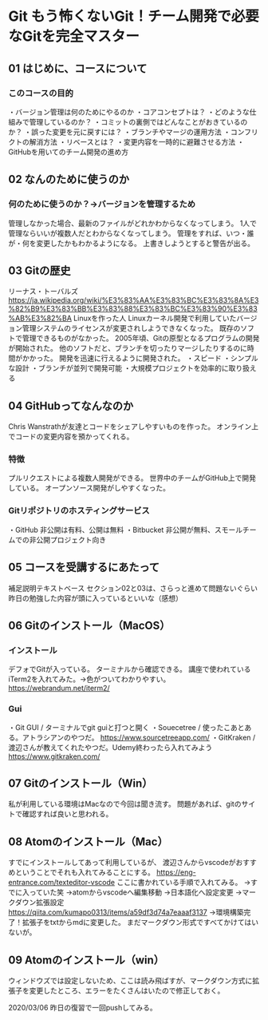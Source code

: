 # Git もう怖くないGit！チーム開発で必要なGitを完全マスター

## 01 はじめに、コースについて

### このコースの目的

・バージョン管理は何のためにやるのか
・コアコンセプトは？
・どのような仕組みで管理しているのか？
・コミットの裏側ではどんなことがおきているのか？
・誤った変更を元に戻すには？
・ブランチやマージの運用方法
・コンフリクトの解消方法
・リベースとは？
・変更内容を一時的に避難させる方法
・GitHubを用いてのチーム開発の進め方

## 02 なんのために使うのか

### 何のために使うのか？→バージョンを管理するため

管理しなかった場合、最新のファイルがどれかわからなくなってしまう。
1人で管理ならいいが複数人だとわからなくなってしまう。
管理をすれば、いつ・誰が・何を変更したかもわかるようになる。
上書きしようとすると警告が出る。

## 03 Gitの歴史

リーナス・トーバルズ
<https://ja.wikipedia.org/wiki/%E3%83%AA%E3%83%BC%E3%83%8A%E3%82%B9%E3%83%BB%E3%83%88%E3%83%BC%E3%83%90%E3%83%AB%E3%82%BA>
Linuxを作った人
Linuxカーネル開発で利用していたバージョン管理システムのライセンスが変更されしようできなくなった。
既存のソフトで管理できるものがなかった。
2005年頃、Gitの原型となるプログラムの開発が開始された。
他のソフトだと、ブランチを切ったりマージしたりするのに時間がかかった。
開発を迅速に行えるように開発された。
・スピード
・シンプルな設計
・ブランチが並列で開発可能
・大規模プロジェクトを効率的に取り扱える

## 04 GitHubってなんなのか

Chris Wanstrathが友達とコードをシェアしやすいものを作った。
オンライン上でコードの変更内容を預かってくれる。

### 特徴

プルリクエストによる複数人開発ができる。
世界中のチームがGitHub上で開発している。
オープンソース開発がしやすくなった。

### Gitリポジトリのホスティングサービス

・GitHub 非公開は有料、公開は無料
・Bitbucket 非公開が無料、スモールチームでの非公開プロジェクト向き

## 05 コースを受講するにあたって

補足説明テキストベース
セクション02と03は、さらっと進めて問題ないぐらい
昨日の勉強した内容が頭に入っているといいな（感想）

## 06 Gitのインストール（MacOS）

### インストール

デフォでGitが入っている。
ターミナルから確認できる。
講座で使われているiTerm2を入れてみた。→色がついてわかりやすい。
<https://webrandum.net/iterm2/>

### Gui

・Git GUI / ターミナルでgit guiと打つと開く
・Souecetree / 使ったこあとある。アトラシアンのやつだ。
  <https://www.sourcetreeapp.com/>
・GitKraken / 渡辺さんが教えてくれたやつだ。Udemy終わったら入れてみよう
  <https://www.gitkraken.com/>

## 07 Gitのインストール（Win）

私が利用している環境はMacなので今回は聞き流す。
問題があれば、gitのサイトで確認すれば良いと思われる。

## 08 Atomのインストール（Mac）

すでにインストールしてあって利用しているが、
渡辺さんからvscodeがおすすめということでそれも入れてみることにする。
<https://eng-entrance.com/texteditor-vscode>
ここに書かれている手順で入れてみる。
→すでに入っていた笑
→atomからvscodeへ編集移動
→日本語化へ設定変更
→マークダウン拡張設定
<https://qiita.com/kumapo0313/items/a59df3d74a7eaaaf3137>
→環境構築完了！拡張子をtxtからmdに変更した。
まだマークダウン形式ですべてかけてはいないが。

## 09 Atomのインストール（win）

ウィンドウズでは設定しないため、ここは読み飛ばすが、マークダウン方式に拡張子を変更したところ、エラーをたくさんはいたので修正しておく。

2020/03/06
昨日の復習で一回pushしてみる。

